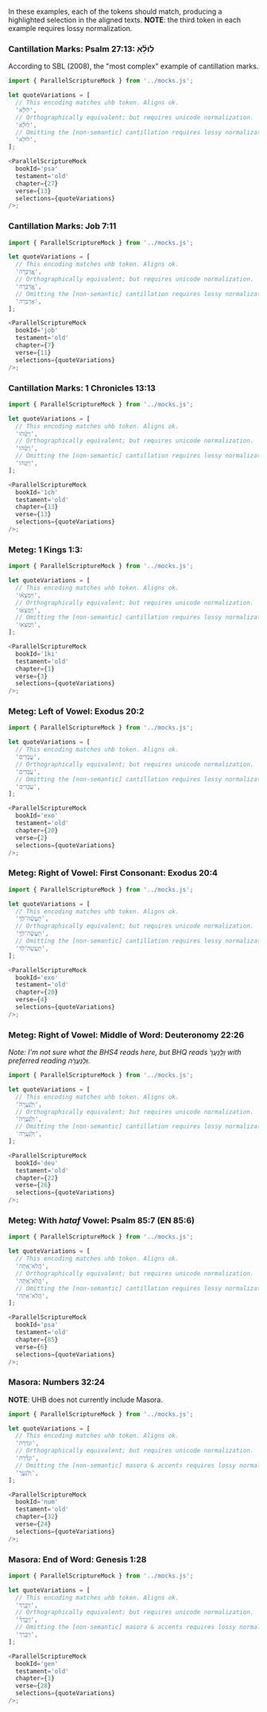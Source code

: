 In these examples, each of the tokens should match, producing a highlighted selection in the aligned texts. **NOTE**: the third token in each example requires lossy normalization.

### Cantillation Marks: Psalm 27:13: לׅׄוּלֵׅׄ֗אׅׄ

According to SBL (2008), the "most complex" example of cantillation marks.

```js
import { ParallelScriptureMock } from '../mocks.js';

let quoteVariations = [
  // This encoding matches uhb token. Aligns ok.
  'לׅׄוּלֵׅׄ֗אׅׄ',
  // Orthographically equivalent; but requires unicode normalization.
  'לׅׄוּלֵׅ֗ׄאׅׄ',
  // Omitting the [non-semantic] cantillation requires lossy normalization.
  'לוּלֵא',
];

<ParallelScriptureMock
  bookId='psa'
  testament='old'
  chapter={27}
  verse={13}
  selections={quoteVariations}
/>;
```

### Cantillation Marks: Job 7:11

```js
import { ParallelScriptureMock } from '../mocks.js';

let quoteVariations = [
  // This encoding matches uhb token. Aligns ok.
  'אֲֽ֭דַבְּרָה',
  // Orthographically equivalent; but requires unicode normalization.
  'אֲֽ֭דַבְּרָה',
  // Omitting the [non-semantic] cantillation requires lossy normalization.
  'אֲדַבְּרָה',
];

<ParallelScriptureMock
  bookId='job'
  testament='old'
  chapter={7}
  verse={11}
  selections={quoteVariations}
/>;
```

### Cantillation Marks: 1 Chronicles 13:13

```js
import { ParallelScriptureMock } from '../mocks.js';

let quoteVariations = [
  // This encoding matches uhb token. Aligns ok.
  'וַ⁠יַּטֵּ֕⁠הוּ',
  // Orthographically equivalent; but requires unicode normalization.
  'וַ⁠יַּטֵּ֕⁠הוּ',
  // Omitting the [non-semantic] cantillation requires lossy normalization.
  'וַ⁠יַּטֵּ⁠הוּ',
];

<ParallelScriptureMock
  bookId='1ch'
  testament='old'
  chapter={13}
  verse={13}
  selections={quoteVariations}
/>;
```

### Meteg: 1 Kings 1:3:

```js
import { ParallelScriptureMock } from '../mocks.js';

let quoteVariations = [
  // This encoding matches uhb token. Aligns ok.
  'וַֽ⁠יִּמְצְא֗וּ',
  // Orthographically equivalent; but requires unicode normalization.
  'וַֽ⁠יִּמְצְא֗וּ',
  // Omitting the [non-semantic] cantillation requires lossy normalization.
  'וַ⁠יִּמְצְאוּ',
];

<ParallelScriptureMock
  bookId='1ki'
  testament='old'
  chapter={1}
  verse={3}
  selections={quoteVariations}
/>;
```

### Meteg: Left of Vowel: Exodus 20:2

```js
import { ParallelScriptureMock } from '../mocks.js';

let quoteVariations = [
  // This encoding matches uhb token. Aligns ok.
  'עֲבָדִֽים',
  // Orthographically equivalent; but requires unicode normalization.
  'עֲבָדִֽים',
  // Omitting the [non-semantic] cantillation requires lossy normalization.
  'עֲבָדִים',
];

<ParallelScriptureMock
  bookId='exo'
  testament='old'
  chapter={20}
  verse={2}
  selections={quoteVariations}
/>;
```

### Meteg: Right of Vowel: First Consonant: Exodus 20:4

```js
import { ParallelScriptureMock } from '../mocks.js';

let quoteVariations = [
  // This encoding matches uhb token. Aligns ok.
  'תַֽעֲשֶׂ֨ה־לְ⁠ךָ֥',
  // Orthographically equivalent; but requires unicode normalization.
  'תַֽעֲשֶׂ֨ה־לְךָ֥֣',
  // Omitting the [non-semantic] cantillation requires lossy normalization.
  'תַעֲשֶׂה־לְ⁠ךָ',
];

<ParallelScriptureMock
  bookId='exo'
  testament='old'
  chapter={20}
  verse={4}
  selections={quoteVariations}
/>;
```

### Meteg: Right of Vowel: Middle of Word: Deuteronomy 22:26

_Note: I'm not sure what the BHS4 reads here, but BHQ reads וְלַֽנַּעֲרָ֙ with preferred reading וְלַנַּעֲרָה._

```js
import { ParallelScriptureMock } from '../mocks.js';

let quoteVariations = [
  // This encoding matches uhb token. Aligns ok.
  'וְלַֽנַּעֲרָה֙',
  // Orthographically equivalent; but requires unicode normalization.
  'וְלַֽנַּעֲרָה֙',
  // Omitting the [non-semantic] cantillation requires lossy normalization.
  'וְלַנַּעֲרָה',
];

<ParallelScriptureMock
  bookId='deu'
  testament='old'
  chapter={22}
  verse={26}
  selections={quoteVariations}
/>;
```

### Meteg: With _hataf_ Vowel: Psalm 85:7 (EN 85:6)

```js
import { ParallelScriptureMock } from '../mocks.js';

let quoteVariations = [
  // This encoding matches uhb token. Aligns ok.
  'הֲֽ⁠לֹא־אַ֭תָּה',
  // Orthographically equivalent; but requires unicode normalization.
  'הֲֽלֹא־אַ֭תָּה',
  // Omitting the [non-semantic] cantillation requires lossy normalization.
  'הֲלֹא־אַתָּה',
];

<ParallelScriptureMock
  bookId='psa'
  testament='old'
  chapter={85}
  verse={6}
  selections={quoteVariations}
/>;
```

### Masora: Numbers 32:24

**NOTE**: UHB does not currently include Masora.

```js
import { ParallelScriptureMock } from '../mocks.js';

let quoteVariations = [
  // This encoding matches uhb token. Aligns ok.
  'וּ⁠גְדֵרֹ֖ת',
  // Orthographically equivalent; but requires unicode normalization.
  'וּ⁠גְדֵ֯רֹ֖ת',
  // Omitting the [non-semantic] masora & accents requires lossy normalization.
  'וְלַנַּעֲרָ',
];

<ParallelScriptureMock
  bookId='num'
  testament='old'
  chapter={32}
  verse={24}
  selections={quoteVariations}
/>;
```

### Masora: End of Word: Genesis 1:28

```js
import { ParallelScriptureMock } from '../mocks.js';

let quoteVariations = [
  // This encoding matches uhb token. Aligns ok.
  'וַ⁠יְבָ֣רֶךְ',
  // Orthographically equivalent; but requires unicode normalization.
  'וַ⁠יְבָ֣רֶךְ֯',
  // Omitting the [non-semantic] masora & accents requires lossy normalization.
  'וַ⁠יְבָרֶךְ',
];

<ParallelScriptureMock
  bookId='gen'
  testament='old'
  chapter={1}
  verse={28}
  selections={quoteVariations}
/>;
```
